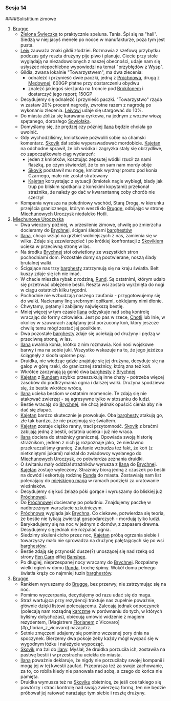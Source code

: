 ### Sesja 14
####Solistitium zimowe
1. [Brugge](#l_m_brugge)
    - [Zielona Świeczka](#l_zielona_swieczka) to praktycznie speluna. Tania. Śpi się na "hali". Siedzą w niej jacyś menele po nocce w manufakturze, poza tym jest pusta.
    - [Leiv](#p_leiv) zauważa znaki gildii złodziei. Rozmawia z szefową przybytku podczas gdy reszta drużyny pije piwo i planuje. Ciecie przy stole wyglądają na niezadowolonych z naszej obecności, udaje nam się usłyszeć niepochlebne wypowiedzi na temat "przybłędów z [Wysp](#l_wyspy_skellige)".
    - Gildia, zwana lokalnie "Towarzystwem", ma dwa zlecenia:
        - odnaleźć i przynieść dwie paczki, jedną z [Próchnowa](#l_prochnowa), drugą z [Medownej](#l_medowna); 600GP płatne przy dostarczeniu obydwu
        - znaleźć jakiegoś sierżanta na froncie pod [Brokilonem](#l_brokilon) i dostarczyć jego raport; 150GP
    - Decydujemy się odnaleźć i przynieść paczki. "Towarzystwo" rząda w zastaw 20% procent nagrody, zwrotne razem z nagrodą po wykonaniu zlecenia. [Leivowi](#p_leiv) udaje się utargować do 10%.
    - Do miasta zbliża się karawana cyrkowa, na jednym z wozów wiozą spętanego, dorosłego [Sowiołaka](#b_sowiolak). 
    - Domyślamy się, że prędzej czy później [Ilana](#g_ilana) będzie chciała go uwolnić.
    - Gdy wychodziliśmy, kmiotkowie pozwolili sobie na chamski komentarz. [Skovik](#p_skovik) dał sobie wyperswadować mordobicie. [Kajetan](#g_kajetan) na odchodne sprawił, że ich wódka i zagryzka stały się obrzydliwe, co zapoczątkowało ciąg wydarzeń:
        - jeden z kmiotków, kosztując zepsutej wódki rzucił za nami flaszką, po czym stwierdził, że to on sam nam mordy obije
        - [Skovik](#p_skovik) podstawił mu nogę, kmiotek wyrżnął prosto pod konia Czarnego, mało nie został stratowany
        - [Kajetan](#g_kajetan) korzystając z sytuacji (kmiotek nagle wybiegł, blady jak trup po bliskim spotkaniu z końskimi kopytami) przekonał strażnika, że należy go dać w kwarantannę coby chorób nie szerzył
    - Kompania wyrusza na południowy wschód, Starą Drogą, w kierunku przejścia granicznego, którym weszli do [Brugge](#l_brugge), odbijając w stronę [Miechunowych Uroczysk](#l_miechunowe_uroczyska) niedaleko Hotli.
2. [Miechunowe Uroczyska](#l_miechunowe_uroczyska)
    - Dwa wieczory później, w przesilenie zimowe, chwilę po zmierzchu docieramy do [Brychnej](#l_brychna), ścigani ślepiami [barghestów](#b_barghest)
    - [Ilana](#g_ilana), chcąc wziąć na grzbiet wolniejszych z nas, zamienia się w wilka. Zdaje się zezwierzęcieć i po krótkiej konfrontacji z [Skovikiem](#p_skovik) ucieka w przeciwną stronę w las.
    - Na środku [Brychnej](#l_brychna) stoi oświetlony ze wszystkich stron pochodniami dom. Pozostałe domy są pootwierane, noszą ślady brutalnej walki.
    - Ścigające nas trzy [barghesty](#b_barghest) zatrzymują się na kraju światła. Bełt kuszy zdaje się ich nie imać.
    - W chacie mieszka rybak z rodziną, [Rund](#p_rund). Są ostatnimi, którym udało się przetrwać oblężenie bestii. Reszta wsi została wyrżnięta do nogi w ciągu ostatnich kilku tygodni.
    - Pochodnie nie wzbudzają naszego zaufania - przygotowujemy się do walki. Nacieramy linę srebrnymi opiłkami, obklejamy nimi dłonie.
    - Chwytamy, pętamy i zabijamy największą bestię.
    - Mniej więcej w tym czasie [Ilana](#g_ilana) odzyskuje nad sobą kontrolę wracając do formy człowieka. Jest po pas w rzece, [Chotli](#l_chotla) lub Inie, w okolicy w szuwarach zaplątany jest porzucony koń, który jeszcze chwilę temu mógł zostać jej posiłkiem.
    - Dwa pozostałe [barghesty](#b_barghest) zdaje się uciekają od drużyny i pędzą w przeciwną stronę, w las.
    - [Ilana](#g_ilana) uwalnia konia, krótko z nim rozmawia. Koń nosi wojskowe barwy i ma na sobie juki. Wszystko wskazuje na to, że jego jeźdźca ściągnęły z siodła upiorne psy.
    - Druidka, nie wiedząc gdzie znajduje się jej drużyna, decyduje się na galop w górę rzeki, do granicznej strażnicy, którą zna też koń.
    - Wkrótce zaczynają ją gonić dwa [barghesty](#b_barghest) z [Brychnej](#l_brychna).
    - [Kajetan](#g_kajetan) z [Rundem](#p_rund) szybko przeszukują inne chaty - potrzeba więcej zasobów do podtrzymania ognia i dalszej walki. Drużyna spodziewa się, że bestie wkrótce wrócą.
    - [Ilana](#g_ilana) ucieka bestiom w ostatnim momencie. Te zdają się nie atakować zwierząt - są agresywne tylko w stosunku do ludzi.
    - Bestie wracają do [Brychnej](#l_brychna), nie chcą jednak opuścić cienia aby nie dać się złapać.
    - [Kajetan](#g_kajetan) bardzo skutecznie je prowokuje. Oba [barghesty](#b_barghest) atakują go, złe tak bardzo, że nie przejmują się światłem.
    - [Kajetan](#g_kajetan) zostaje ciężko ranny, traci przytomność. [Skovik](#p_skovik) z braćmi zabijają jedną z bestii, ostatnia ucieka i już nie wraca.
    - [Ilana](#g_ilana) dociera do strażnicy granicznej. Opowiada swoją historię strażnikom, jednen z nich ją rozpoznaje jako, że niedawno przekraczaliśmy granicę. Zaufanie wzbudza też fakt, że koń (z nietkniętymi jukami) należał do zwiadowcy wysłanego do [Miechunowych Uroczysk](#l_miechunowe_uroczyska), co potwierdza zeznania druidki.
    - O świtaniu mały oddział strażników wyrusza z [Ilaną](#g_ilana) do [Brychnej](#l_brychna). [Kajetan](#g_kajetan) zostaje wyleczony. Strażnicy biorą jedną z czaszek po bestii na dowód i eskortują rodzinę [Runda](#p_rund) do miasta. Zostawiają nam list polecający do [miejskiego maga](#p_florian_z_vicovaro) w ramach podzięki za uratowanie wieśniaków.
    - Decydujemy się kuć żelazo póki gorące i wyruszamy do bliskiej już [Próchnowej](#l_prochnowa).
    - Do [Próchnowej](#l_prochnowa) docieramy po południu. Znajdujemy paczkę w nadbrzeżnym warsztacie szkutniczym.
    - [Próchnowa](#l_prochnowa) wygląda jak [Brychna](#l_brychna). Co ciekawe, potwierdza się teoria, że bestie nie tykają zwierząt gospodarczych - mordują tylko ludzi.
    - Barykadujemy się na noc w jednym z domów, z zapasem drewna. Decydujemy się jednak nie rozpalać ognia. 
    - Siedzimy skuleni cicho przez noc, [Kajetan](#g_kajetan) próbą ogrzania siebie i towarzyszy mało nie sprowadza na drużynę pałętających się po wsi [barghestów](#b_barghest).
    - Bestie zdają się przynosić dusze(?) unoszącej się nad rzeką od strony [Fen Carn](#l_fen_carn) elfiej [Banshee](#b_banshee).
    - Po długiej, nieprzespanej nocy wracamy do [Brychnej](#l_brychna). Rozpalamy wielki ogień w domu [Runda](#p_rund), trochę śpimy. Wokół domu pełnego światła krąży co najmniej tuzin [barghestów](#b_barghest).
3. [Brugge](#l_m_brugge)
    - Rankiem wyruszamy do [Brugge](#l_m_brugge), bez przerwy, nie zatrzymując się na noc.
    - Pomimo wyczerpania, decydujemy od razu udać się do maga.
    - Straż wartująca przy rezydencji traktuje nas zupełnie poważnie, głównie dzięki listowi polecającemu. Zalecają jednak odpoczynek (polecają nam rozsądną [karczmę](#l_ostoja) w porównaniu do tych, w których byliśmy dotychczas), obiecują umówić widzenie z magiem rezydentem, [Magistrem [Florianem](#p_florian_z_vicovaro) z Vicovaro](#p_florian_z_vicovaro) nazajutrz.
    - Setnie zmęczeni udajemy się pomimo wczesnej pory dnia na spoczynek. Bierzemy dwa pokoje żeby każdy mógł wyspać się w wygodnym łóżku i należycie wypocząć.
    - [Skovik](#p_skovik) ma żal do [Ilany](#g_ilana). Myślał, że druidka porzuciła ich, zostawiła na pastwę bestii i w przestrachu uciekła do miasta.
    - [Ilana](#g_ilana) poważnie deklaruje, że nigdy nie porzuciłaby swojej kompanii i mogą jej w tej kwestii zaufać. Przeprasza też za swoje zachowanie, za to, co robiła kiedy nie panowała nad sobą, a czego do końca nie pamięta. 
    - Druidka wymusza też na [Skoviku](#p_skovik) obietnicę, że jeśli coś takiego się powtórzy i straci kontrolę nad swoją zwierzęcą formą, ten nie będzie próbował jej ratować narażając tym siebie i resztę drużyny.
